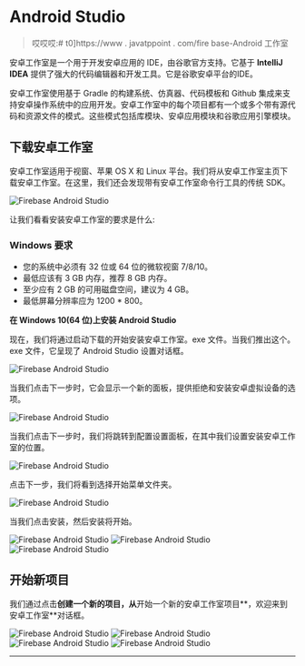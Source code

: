 # Android Studio

> 哎哎哎:# t0]https://www . javatppoint . com/fire base-Android 工作室

安卓工作室是一个用于开发安卓应用的 IDE，由谷歌官方支持。它基于 **IntelliJ IDEA** 提供了强大的代码编辑器和开发工具。它是谷歌安卓平台的IDE。

安卓工作室使用基于 Gradle 的构建系统、仿真器、代码模板和 Github 集成来支持安卓操作系统中的应用开发。安卓工作室中的每个项目都有一个或多个带有源代码和资源文件的模式。这些模式包括库模块、安卓应用模块和谷歌应用引擎模块。

## 下载安卓工作室

安卓工作室适用于视窗、苹果 OS X 和 Linux 平台。我们将从安卓工作室主页下载安卓工作室。在这里，我们还会发现带有安卓工作室命令行工具的传统 SDK。

![Firebase Android Studio](img/18f900d7e3039676439e3d909fa02956.png)

让我们看看安装安卓工作室的要求是什么:

### Windows 要求

*   您的系统中必须有 32 位或 64 位的微软视窗 7/8/10。
*   最低应该有 3 GB 内存，推荐 8 GB 内存。
*   至少应有 2 GB 的可用磁盘空间，建议为 4 GB。
*   最低屏幕分辨率应为 1200 * 800。

**在 Windows 10(64 位)上安装 Android Studio**

现在，我们将通过启动下载的开始安装安卓工作室。exe 文件。当我们推出这个。exe 文件，它呈现了 Android Studio 设置对话框。

![Firebase Android Studio](img/8ddc6a0344c7cbab744a4fb3fc8aa53f.png)

当我们点击下一步时，它会显示一个新的面板，提供拒绝和安装安卓虚拟设备的选项。

![Firebase Android Studio](img/a819fec14aa56d55fe72fa67b3c594c1.png)

当我们点击下一步时，我们将跳转到配置设置面板，在其中我们设置安装安卓工作室的位置。

![Firebase Android Studio](img/ce16ae2b34e732412cd0cf89d67aae7c.png)

点击下一步，我们将看到选择开始菜单文件夹。

![Firebase Android Studio](img/88344384f466a3f095313d300e2f23a0.png)

当我们点击安装，然后安装将开始。

![Firebase Android Studio](img/956c6d6bad64e2f6dbf4255cedbac150.png)
![Firebase Android Studio](img/bcce7823097c1bc6108523a7773a208d.png)
![Firebase Android Studio](img/46800620a032eebe944b307cc865c0ec.png)

## 开始新项目

我们通过点击**创建一个新的项目，从**开始一个新的安卓工作室项目**，欢迎来到安卓工作室**对话框。

![Firebase Android Studio](img/f53ff9090a69d94efd1ea42f1489c9d4.png)
![Firebase Android Studio](img/431a9b261c34dc587b08dbd9b145dd3a.png)
![Firebase Android Studio](img/dd60094ff8b0890390ea5b236817c9d9.png)
![Firebase Android Studio](img/bc5c4297e49a9b7c8c95e9a3e56f58d4.png)

* * *